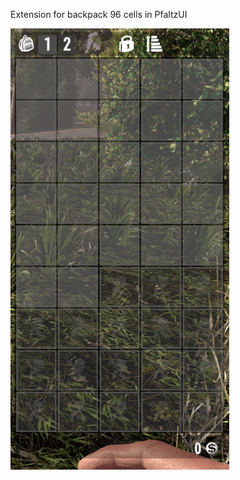 Extension for backpack 96 cells in PfaltzUI
<p align="left">
  <img src="preview.png" width="350" title="Backpack 96">
</p>
